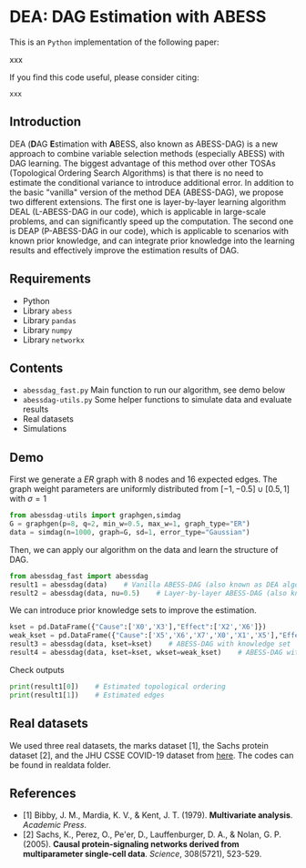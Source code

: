 # DEA: **D**AG **E**stimation with **A**BESS 

This is an `Python` implementation of the following paper:

xxx

If you find this code useful, please consider citing:
```
xxx
```

## Introduction

DEA (**D**AG **E**stimation with **A**BESS, also known as ABESS-DAG) is a new approach to combine variable selection methods (especially ABESS) with DAG learning. The biggest advantage of this method over other TOSAs (Topological Ordering Search Algorithms) is that there is no need to estimate the conditional variance to introduce additional error. In addition to the basic "vanilla" version of the method DEA (ABESS-DAG), we propose two different extensions. The first one is layer-by-layer learning algorithm DEAL (L-ABESS-DAG in our code), which is applicable in large-scale problems, and can significantly speed up the computation. The second one is DEAP (P-ABESS-DAG in our code), which is applicable to scenarios with known prior knowledge, and can integrate prior knowledge into the learning results and effectively improve the estimation results of DAG.


## Requirements
- Python
- Library `abess`
- Library `pandas`
- Library `numpy`
- Library `networkx`

## Contents
- `abessdag_fast.py` Main function to run our algorithm, see demo below
- `abessdag-utils.py` Some helper functions to simulate data and evaluate results
- Real datasets
- Simulations

## Demo
First we generate a *ER* graph with 8 nodes and 16 expected edges. The graph weight parameters are uniformly distributed from $[-1,-0.5]\cup[0.5,1]$ with $\sigma=1$

```python
from abessdag-utils import graphgen,simdag
G = graphgen(p=8, q=2, min_w=0.5, max_w=1, graph_type="ER")
data = simdag(n=1000, graph=G, sd=1, error_type="Gaussian")
```

Then, we can apply our algorithm on the data and learn the structure of DAG.
```python
from abessdag_fast import abessdag
result1 = abessdag(data)    # Vanilla ABESS-DAG (also known as DEA algorithm)
result2 = abessdag(data, nu=0.5)    # Layer-by-layer ABESS-DAG (also known as DEAL algorithm)
```

We can introduce prior knowledge sets to improve the estimation.
```python
kset = pd.DataFrame({"Cause":['X0','X3'],"Effect":['X2','X6']})
weak_kset = pd.DataFrame({"Cause":['X5','X6','X7','X0','X1','X5'],"Effect":['X0','X1','X2','X6','X0','X4']})
result3 = abessdag(data, kset=kset)    # ABESS-DAG with knowledge set
result4 = abessdag(data, kset=kset, wkset=weak_kset)    # ABESS-DAG with strong and weak knowledge sets (DEAP algorithm)
```

Check outputs
```python
print(result1[0])    # Estimated topological ordering
print(result1[1])    # Estimated edges
```

## Real datasets
We used three real datasets, the marks dataset [1], the Sachs protein dataset [2], and the JHU CSSE COVID-19 dataset from [here](https://github.com/CSSEGISandData/COVID-19). The codes can be found in realdata folder.

## References
- [1] Bibby, J. M., Mardia, K. V., & Kent, J. T. (1979). **Multivariate analysis**. *Academic Press*.
- [2] Sachs, K., Perez, O., Pe'er, D., Lauffenburger, D. A., & Nolan, G. P. (2005). **Causal protein-signaling networks derived from multiparameter single-cell data**. *Science*, 308(5721), 523-529.

<!--
- We generate data from Gaussian process models through the `RESIT` code, from [here](https://staff.fnwi.uva.nl/j.m.mooij/code/codeANM.zip)
- Original equal variance code for linear models is from [here](https://github.com/WY-Chen/EqVarDAG)
-->
